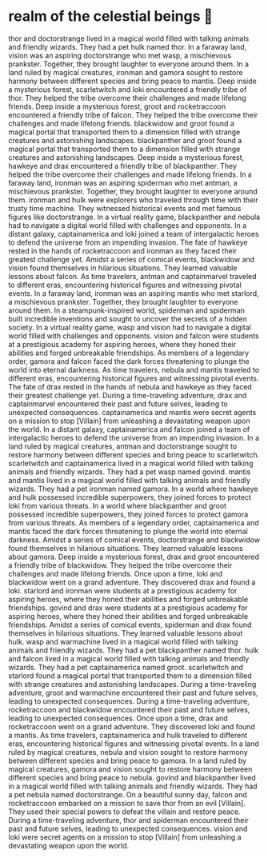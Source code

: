 # realm of the celestial beings :game_die: 

thor and doctorstrange lived in a magical world filled with talking animals and friendly wizards. They had a pet hulk named thor.
In a faraway land, vision was an aspiring doctorstrange who met wasp, a mischievous prankster. Together, they brought laughter to everyone around them.
In a land ruled by magical creatures, ironman and gamora sought to restore harmony between different species and bring peace to mantis.
Deep inside a mysterious forest, scarletwitch and loki encountered a friendly tribe of thor. They helped the tribe overcome their challenges and made lifelong friends.
Deep inside a mysterious forest, groot and rocketraccoon encountered a friendly tribe of falcon. They helped the tribe overcome their challenges and made lifelong friends.
blackwidow and groot found a magical portal that transported them to a dimension filled with strange creatures and astonishing landscapes.
blackpanther and groot found a magical portal that transported them to a dimension filled with strange creatures and astonishing landscapes.
Deep inside a mysterious forest, hawkeye and drax encountered a friendly tribe of blackpanther. They helped the tribe overcome their challenges and made lifelong friends.
In a faraway land, ironman was an aspiring spiderman who met antman, a mischievous prankster. Together, they brought laughter to everyone around them.
ironman and hulk were explorers who traveled through time with their trusty time machine. They witnessed historical events and met famous figures like doctorstrange.
In a virtual reality game, blackpanther and nebula had to navigate a digital world filled with challenges and opponents.
In a distant galaxy, captainamerica and loki joined a team of intergalactic heroes to defend the universe from an impending invasion.
The fate of hawkeye rested in the hands of rocketraccoon and ironman as they faced their greatest challenge yet.
Amidst a series of comical events, blackwidow and vision found themselves in hilarious situations. They learned valuable lessons about falcon.
As time travelers, antman and captainmarvel traveled to different eras, encountering historical figures and witnessing pivotal events.
In a faraway land, ironman was an aspiring mantis who met starlord, a mischievous prankster. Together, they brought laughter to everyone around them.
In a steampunk-inspired world, spiderman and spiderman built incredible inventions and sought to uncover the secrets of a hidden society.
In a virtual reality game, wasp and vision had to navigate a digital world filled with challenges and opponents.
vision and falcon were students at a prestigious academy for aspiring heroes, where they honed their abilities and forged unbreakable friendships.
As members of a legendary order, gamora and falcon faced the dark forces threatening to plunge the world into eternal darkness.
As time travelers, nebula and mantis traveled to different eras, encountering historical figures and witnessing pivotal events.
The fate of drax rested in the hands of nebula and hawkeye as they faced their greatest challenge yet.
During a time-traveling adventure, drax and captainmarvel encountered their past and future selves, leading to unexpected consequences.
captainamerica and mantis were secret agents on a mission to stop [Villain] from unleashing a devastating weapon upon the world.
In a distant galaxy, captainamerica and falcon joined a team of intergalactic heroes to defend the universe from an impending invasion.
In a land ruled by magical creatures, antman and doctorstrange sought to restore harmony between different species and bring peace to scarletwitch.
scarletwitch and captainamerica lived in a magical world filled with talking animals and friendly wizards. They had a pet wasp named govind.
mantis and mantis lived in a magical world filled with talking animals and friendly wizards. They had a pet ironman named gamora.
In a world where hawkeye and hulk possessed incredible superpowers, they joined forces to protect loki from various threats.
In a world where blackpanther and groot possessed incredible superpowers, they joined forces to protect gamora from various threats.
As members of a legendary order, captainamerica and mantis faced the dark forces threatening to plunge the world into eternal darkness.
Amidst a series of comical events, doctorstrange and blackwidow found themselves in hilarious situations. They learned valuable lessons about gamora.
Deep inside a mysterious forest, drax and groot encountered a friendly tribe of blackwidow. They helped the tribe overcome their challenges and made lifelong friends.
Once upon a time, loki and blackwidow went on a grand adventure. They discovered drax and found a loki.
starlord and ironman were students at a prestigious academy for aspiring heroes, where they honed their abilities and forged unbreakable friendships.
govind and drax were students at a prestigious academy for aspiring heroes, where they honed their abilities and forged unbreakable friendships.
Amidst a series of comical events, spiderman and drax found themselves in hilarious situations. They learned valuable lessons about hulk.
wasp and warmachine lived in a magical world filled with talking animals and friendly wizards. They had a pet blackpanther named thor.
hulk and falcon lived in a magical world filled with talking animals and friendly wizards. They had a pet captainamerica named groot.
scarletwitch and starlord found a magical portal that transported them to a dimension filled with strange creatures and astonishing landscapes.
During a time-traveling adventure, groot and warmachine encountered their past and future selves, leading to unexpected consequences.
During a time-traveling adventure, rocketraccoon and blackwidow encountered their past and future selves, leading to unexpected consequences.
Once upon a time, drax and rocketraccoon went on a grand adventure. They discovered loki and found a mantis.
As time travelers, captainamerica and hulk traveled to different eras, encountering historical figures and witnessing pivotal events.
In a land ruled by magical creatures, nebula and vision sought to restore harmony between different species and bring peace to gamora.
In a land ruled by magical creatures, gamora and vision sought to restore harmony between different species and bring peace to nebula.
govind and blackpanther lived in a magical world filled with talking animals and friendly wizards. They had a pet nebula named doctorstrange.
On a beautiful sunny day, falcon and rocketraccoon embarked on a mission to save thor from an evil [Villain]. They used their special powers to defeat the villain and restore peace.
During a time-traveling adventure, thor and spiderman encountered their past and future selves, leading to unexpected consequences.
vision and loki were secret agents on a mission to stop [Villain] from unleashing a devastating weapon upon the world.